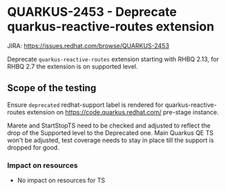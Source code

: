 # QUARKUS-2453 - Deprecate quarkus-reactive-routes extension

JIRA: https://issues.redhat.com/browse/QUARKUS-2453

Deprecate `quarkus-reactive-routes` extension starting with RHBQ 2.13, for RHBQ 2.7 the extension is on supported level.

## Scope of the testing

Ensure `deprecated` redhat-support label is rendered for quarkus-reactive-routes extension on https://code.quarkus.redhat.com/ pre-stage instance.

Marete and StartStopTS need to be checked and adjusted to reflect the drop of the Supported level to the Deprecated one.
Main Quarkus QE TS won't be adjusted, test coverage needs to stay in place till the support is dropped for good.

### Impact on resources
- No impact on resources for TS
